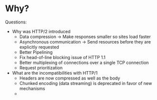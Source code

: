 # Why?

Questions:
  * Why was HTTP/2 introduced
    - Data compression -> Make responses smaller so sites load faster
    - Asynchronous communication -> Send resources before they are explicitly requested
    - Better Pipelining
    - Fix head-of-line blocking issue of HTTP 1.1
    - Better multiplexing of connections over a single TCP connection
    - Request prioritization
  * What are the incompatibilities with HTTP/1
    - Headers are now compressed as well as the body
    - Chunked encoding (data streaming) is deprecated in favor of new mechanisms
    -
